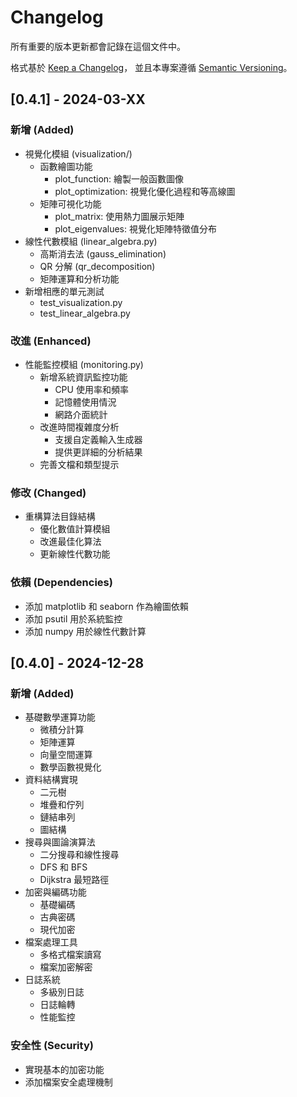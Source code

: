 # Changelog

所有重要的版本更新都會記錄在這個文件中。

格式基於 [Keep a Changelog](https://keepachangelog.com/zh-TW/1.0.0/)，
並且本專案遵循 [Semantic Versioning](https://semver.org/lang/zh-TW/)。

## [0.4.1] - 2024-03-XX

### 新增 (Added)

- 視覺化模組 (visualization/)
  - 函數繪圖功能
    - plot_function: 繪製一般函數圖像
    - plot_optimization: 視覺化優化過程和等高線圖
  - 矩陣可視化功能
    - plot_matrix: 使用熱力圖展示矩陣
    - plot_eigenvalues: 視覺化矩陣特徵值分布
- 線性代數模組 (linear_algebra.py)
  - 高斯消去法 (gauss_elimination)
  - QR 分解 (qr_decomposition)
  - 矩陣運算和分析功能
- 新增相應的單元測試
  - test_visualization.py
  - test_linear_algebra.py

### 改進 (Enhanced)

- 性能監控模組 (monitoring.py)
  - 新增系統資訊監控功能
    - CPU 使用率和頻率
    - 記憶體使用情況
    - 網路介面統計
  - 改進時間複雜度分析
    - 支援自定義輸入生成器
    - 提供更詳細的分析結果
  - 完善文檔和類型提示

### 修改 (Changed)

- 重構算法目錄結構
  - 優化數值計算模組
  - 改進最佳化算法
  - 更新線性代數功能

### 依賴 (Dependencies)

- 添加 matplotlib 和 seaborn 作為繪圖依賴
- 添加 psutil 用於系統監控
- 添加 numpy 用於線性代數計算

## [0.4.0] - 2024-12-28

### 新增 (Added)

- 基礎數學運算功能
  - 微積分計算
  - 矩陣運算
  - 向量空間運算
  - 數學函數視覺化
- 資料結構實現
  - 二元樹
  - 堆疊和佇列
  - 鏈結串列
  - 圖結構
- 搜尋與圖論演算法
  - 二分搜尋和線性搜尋
  - DFS 和 BFS
  - Dijkstra 最短路徑
- 加密與編碼功能
  - 基礎編碼
  - 古典密碼
  - 現代加密
- 檔案處理工具
  - 多格式檔案讀寫
  - 檔案加密解密
- 日誌系統
  - 多級別日誌
  - 日誌輪轉
  - 性能監控

### 安全性 (Security)

- 實現基本的加密功能
- 添加檔案安全處理機制
